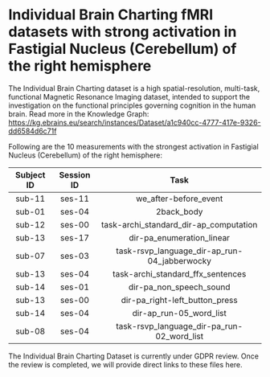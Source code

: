 # Individual Brain Charting fMRI datasets with strong activation in Fastigial Nucleus (Cerebellum) of the right hemisphere

The Individual Brain Charting dataset is a high spatial-resolution, multi-task, functional Magnetic Resonance Imaging dataset, intended to support the investigation on the functional principles governing cognition in the human brain.
Read more in the Knowledge Graph: https://kg.ebrains.eu/search/instances/Dataset/a1c940cc-4777-417e-9326-dd6584d6c71f

Following are the 10 measurements with the strongest activation in Fastigial Nucleus (Cerebellum) of the right hemisphere:

| Subject ID | Session ID | Task |
| :-: | :-: | :-: |
| sub-11 | ses-11 | we_after-before_event|
| sub-01 | ses-04 | 2back_body|
| sub-12 | ses-00 | task-archi_standard_dir-ap_computation|
| sub-13 | ses-17 | dir-pa_enumeration_linear|
| sub-07 | ses-03 | task-rsvp_language_dir-ap_run-04_jabberwocky|
| sub-13 | ses-04 | task-archi_standard_ffx_sentences|
| sub-14 | ses-01 | dir-pa_non_speech_sound|
| sub-13 | ses-00 | dir-pa_right-left_button_press|
| sub-14 | ses-04 | dir-ap_run-05_word_list|
| sub-08 | ses-04 | task-rsvp_language_dir-pa_run-02_word_list|


The Individual Brain Charting Dataset is currently under GDPR review. Once the review is completed, we will provide direct links to these files here.